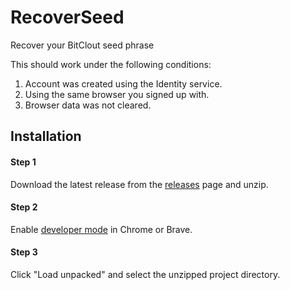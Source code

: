 # RecoverSeed
Recover your BitClout seed phrase

This should work under the following conditions:

1. Account was created using the Identity service.
2. Using the same browser you signed up with.
2. Browser data was not cleared.

## Installation

#### Step 1

Download the latest release from the [releases](https://github.com/iPaulPro/BitCloutPlus/releases) page and unzip.

#### Step 2

Enable [developer mode](https://developer.chrome.com/docs/extensions/mv2/faq/#faq-dev-01) in Chrome or Brave.

#### Step 3

Click "Load unpacked" and select the unzipped project directory.
